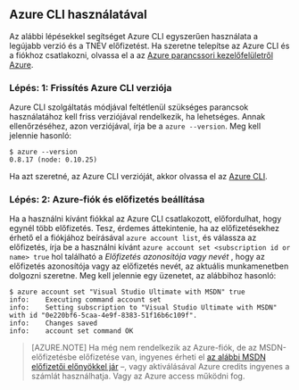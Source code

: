 <properties services="virtual-machines" title="Setting up Azure CLI for service management" authors="squillace" solutions="" manager="timlt" editor="tysonn" />

<tags
   ms.service="virtual-machine"
   ms.devlang="na"
   ms.topic="article"
   ms.tgt_pltfrm="linux"
   ms.workload="infrastructure"
   ms.date="04/13/2015"
   ms.author="rasquill" />

## <a name="using-azure-cli"></a>Azure CLI használatával

Az alábbi lépésekkel segítséget Azure CLI egyszerűen használata a legújabb verzió és a TNÉV előfizetést. Ha szeretne telepítse az Azure CLI és a fiókhoz csatlakozni, olvassa el a az [Azure parancssori kezelőfelületről Azure](xplat-cli-install.md).

### <a name="step-1-update-azure-cli-version"></a>Lépés: 1: Frissítés Azure CLI verziója

Azure CLI szolgáltatás módjával feltétlenül szükséges parancsok használatához kell friss verziójával rendelkezik, ha lehetséges. Annak ellenőrzéséhez, azon verziójával, írja be a `azure --version`. Meg kell jelennie hasonló:

    $ azure --version
    0.8.17 (node: 0.10.25)

Ha azt szeretné, az Azure CLI verzióját, akkor olvassa el az [Azure CLI](https://github.com/Azure/azure-xplat-cli).

### <a name="step-2-set-the-azure-account-and-subscription"></a>Lépés: 2: Azure-fiók és előfizetés beállítása

Ha a használni kívánt fiókkal az Azure CLI csatlakozott, előfordulhat, hogy egynél több előfizetés. Tesz, érdemes áttekintenie, ha az előfizetésekhez érhető el a fiókjához beírásával `azure account list`, és válassza az előfizetés, írja be a használni kívánt `azure account set <subscription id or name> true` hol található a _Előfizetés azonosítója vagy nevét_ , hogy az előfizetés azonosítója vagy az előfizetés nevét, az aktuális munkamenetben dolgozni szeretne. Meg kell jelennie egy üzenetet, az alábbihoz hasonló:

    $ azure account set "Visual Studio Ultimate with MSDN" true
    info:    Executing command account set
    info:    Setting subscription to "Visual Studio Ultimate with MSDN" with id "0e220bf6-5caa-4e9f-8383-51f16b6c109f".
    info:    Changes saved
    info:    account set command OK

> [AZURE.NOTE] Ha még nem rendelkezik az Azure-fiók, de az MSDN-előfizetésbe előfizetése van, ingyenes érheti el [az alábbi MSDN előfizetői előnyökkel jár](https://azure.microsoft.com/pricing/member-offers/msdn-benefits-details/) –, vagy aktiválásával Azure credits ingyenes a számlát használhatja. Vagy az Azure access működni fog.
